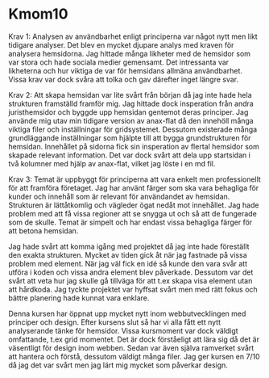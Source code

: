 Kmom10
===============================

Krav 1:
Analysen av användbarhet enligt principerna var något nytt men likt tidigare analyser.
Det blev en mycket djupare analys med kraven för analysera hemsidorna.
Jag hittade många likheter med de hemsidor som var stora och hade sociala medier gemensamt.
Det intressanta var likheterna och hur viktiga de var för hemsidans allmäna användbarhet.
Vissa krav var dock svåra att tolka och gav därefter inget längre svar.

Krav 2:
Att skapa hemsidan var lite svårt från början då jag inte hade hela strukturen framställd framför mig.
Jag hittade dock insperation från andra juristhemsidor och byggde upp hemsidan gentemot deras principer.
Jag använde mig utav min tidigare version av anax-flat då den innehöll många viktiga filer och inställningar för gridsystemet.
Dessutom existerade många grundläggande inställningar som hjälpte till att bygga grundstrukturen för hemsidan.
Innehållet på sidorna fick sin insperation av flertal hemsidor som skapade relevant information.
Det var dock svårt att dela upp startsidan i två kolumner med hjälp av anax-flat, vilket jag löste i en md fil.

Krav 3:
Temat är uppbyggt för principerna att vara enkelt men professionellt för att framföra företaget.
Jag har använt färger som ska vara behagliga för kunder och innehåll som är relevant för användandet av hemsidan.
Strukturen är lättåtkomlig och vägleder ögat nedåt mot innehållet.
Jag hade problem med att få vissa regioner att se snygga ut och så att de fungerade som de skulle.
Temat är simpelt och har endast vissa behagliga färger för att betona hemsidan.

Jag hade svårt att komma igång med projektet då jag inte hade föreställt den exakta strukturen.
Mycket av tiden gick åt när jag fastnade på vissa problem med element.
När jag väl fick en idé så kunde den vara svår att utföra i koden och vissa andra element blev påverkade.
Dessutom var det svårt att veta hur jag skulle gå tillväga för att t.ex skapa visa element utan att hårdkoda.
Jag tyckte projektet var hyffsat svårt men med rätt fokus och bättre planering hade kunnat vara enklare.

Denna kursen har öppnat upp mycket nytt inom webbutvecklingen med principer och design.
Efter kursens slut så har vi alla fått ett nytt analyserande tänke för hemsidor.
Vissa kursmoment var dock väldigt omfattande, t.ex grid momentet.
Det är dock förståeligt att lära sig då det är väsentligt för design inom webben.
Sedan var även själva ramverket svårt att hantera och förstå, dessutom väldigt många filer.
Jag ger kursen en 7/10 då jag det var svårt men jag lärt mig mycket som påverkar design.
